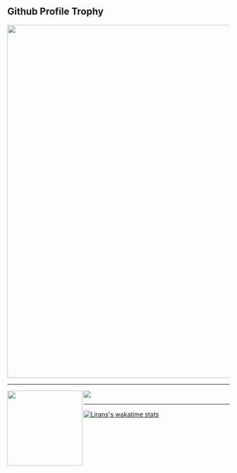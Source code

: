 <h2>Github Profile Trophy</h2>
<a href="https://github.com/ryo-ma/github-profile-trophy"><img width=800 src="https://github-profile-trophy-rosy.vercel.app/?username=ZionLG&column=9&theme=gruvbox&no-frame=true"/> </a>


---

<div>
  <img height="170" align="left" src="https://github-readme-stats-six-kappa-25.vercel.app/api?username=ZionLG&count_private=true&include_all_commits=true&show_icons=true&theme=gruvbox" />
  <img src="https://github-readme-stats-six-kappa-25.vercel.app/api/top-langs/?username=ZionLG&layout=compact&exclude_repo=github-readme-stats,thefirststrom&theme=gruvbox" />
</div>



---

<div>
  <a href="https://github.com/anuraghazra/github-readme-stats">
    <img alt="Lirans's wakatime stats" src="https://github-readme-stats-six-kappa-25.vercel.app/api/wakatime?username=ZionLG&theme=gruvbox">
  </a>
</div>
